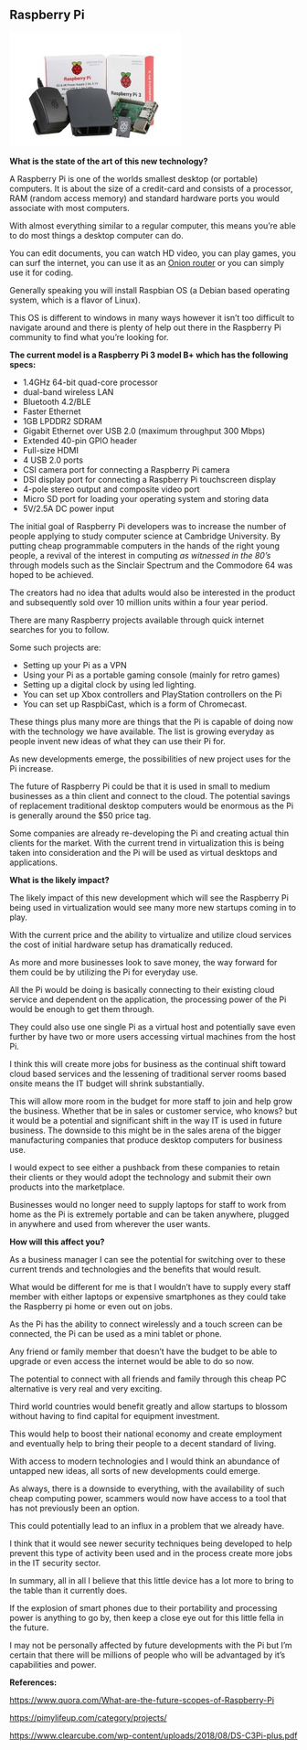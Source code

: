 
## Raspberry Pi

![Image of Raspberry Pi](https://github.com/BrisbaneITCrowd/CPT110-A2/blob/task-5-it-technologies/Desktop-Starter-Kit-300x200.jpg)

**What is the state of the art of this new technology?**

A Raspberry Pi is one of the worlds smallest desktop (or portable) computers. It is about the size of a credit-card and consists of a processor, RAM (random access memory) and standard hardware ports you would associate with most computers.

With almost everything similar to a regular computer, this means you’re able to do most things a desktop computer can do.

You can edit documents, you can watch HD video, you can play games, you can surf the internet, you can use it as an 
[Onion router](https://www.raspberrypi.org/magpi/tor-router/) or you can simply use it for coding.

Generally speaking you will install Raspbian OS (a Debian based operating system, which is a flavor of Linux).

This OS is different to windows in many ways however it isn’t too difficult to navigate around and there is plenty of help out there in the Raspberry Pi community to find what you’re looking for.

**The current model is a Raspberry Pi 3 model B+ which has the following specs:**
* 1.4GHz 64-bit quad-core processor
* dual-band wireless LAN
*	Bluetooth 4.2/BLE
*	Faster Ethernet
*	1GB LPDDR2 SDRAM
*	Gigabit Ethernet over USB 2.0 (maximum throughput 300 Mbps)
*	Extended 40-pin GPIO header
*	Full-size HDMI
*	4 USB 2.0 ports
*	CSI camera port for connecting a Raspberry Pi camera
*	DSI display port for connecting a Raspberry Pi touchscreen display
*	4-pole stereo output and composite video port
*	Micro SD port for loading your operating system and storing data
*	5V/2.5A DC power input

The initial goal of Raspberry Pi developers was to increase the number of people applying to study computer science at Cambridge University. 
By putting cheap programmable computers in the hands of the right young people, a revival of the interest in computing *as witnessed in the 80’s* through models such as the Sinclair Spectrum and the Commodore 64 was hoped to be achieved.

The creators had no idea that adults would also be interested in the product and subsequently sold over 10 million units within a four year period.

There are many Raspberry projects available through quick internet searches for you to follow.

Some such projects are:
* Setting up your Pi as a VPN
* Using your Pi as a portable gaming console (mainly for retro games)
* Setting up a digital clock by using led lighting.
* You can set up Xbox controllers and PlayStation controllers on the Pi
* You can set up RaspbiCast, which is a form of Chromecast.

These things plus many more are things that the Pi is capable of doing now with the technology we have available. The list is growing everyday as people invent new ideas of what they can use their Pi for.


As new developments emerge, the possibilities of new project uses for the Pi increase.

The future of Raspberry Pi could be that it is used in small to medium businesses as a thin client and connect to the cloud. The potential savings of replacement traditional desktop computers would be enormous as the Pi is generally around the $50 price tag.

Some companies are already re-developing the Pi and creating actual thin clients for the market. With the current trend in virtualization this is being taken into consideration and the Pi will be used as virtual desktops and applications.

**What is the likely impact?**

The likely impact of this new development which will see the Raspberry Pi being used in virtualization would see many more new startups coming in to play. 

With the current price and the ability to virtualize and utilize cloud services the cost of initial hardware setup has dramatically reduced.

As more and more businesses look to save money, the way forward for them could be by utilizing the Pi for everyday use. 

All the Pi would be doing is basically connecting to their existing cloud service and dependent on the application, the processing power of the Pi would be enough to get them through. 

They could also use one single Pi as a virtual host and potentially save even further by have two or more users accessing virtual machines from the host Pi.

I think this will create more jobs for business as the continual shift toward cloud based services and the lessening of traditional server rooms based onsite means the IT budget will shrink substantially.

This will allow more room in the budget for more staff to join and help grow the business.
Whether that be in sales or customer service, who knows? but it would be a potential and significant shift in the way IT is used in future business.
The downside to this might be in the sales arena of the bigger manufacturing companies that produce desktop computers for business use.

I would expect to see either a pushback from these companies to retain their clients or they would adopt the technology and  submit their own products into the marketplace.

Businesses would no longer need to supply laptops for staff to work from home as the Pi is extremely portable and can be taken anywhere, plugged in anywhere and used from wherever the user wants.

**How will this affect you?**

As a business manager I can see the potential for switching over to these current trends and technologies and the benefits that would result.

What would be different for me is that I wouldn’t have to supply every staff member with either laptops or expensive smartphones as they could take the Raspberry pi home or even out on jobs.

As the Pi has the ability to connect wirelessly and a touch screen can be connected, the Pi can be used as a mini tablet or phone.

Any friend or family member that doesn’t have the budget to be able to upgrade or even access the internet would be able to do so now.

The potential to connect with all friends and family through this cheap PC alternative is very real and very exciting.

Third world countries would benefit greatly and allow startups to blossom without having to find capital for equipment investment.

This would help to boost their national economy and create employment and eventually help to bring their people to a decent standard of living.

With access to modern technologies and I would think an abundance of untapped new ideas, all sorts of new developments could emerge.

As always, there is a downside to everything, with the availability of such cheap computing power, scammers would now have access to a tool that has not previously been an option.

This could potentially lead to an influx in a problem that we already have.

I think that it would see newer security techniques being developed to help prevent this type of activity been used and in the process create more jobs in the IT security sector.

In summary, all in all I believe that this little device has a lot more to bring to the table than it currently does.

If the explosion of smart phones due to their portability and processing power is anything to go by, then keep a close eye out for this little fella in the future.

I may not be personally affected by future developments with the Pi but I’m certain that there will be millions of people who will be advantaged by it’s capabilities and power.
 

**References:**

https://www.quora.com/What-are-the-future-scopes-of-Raspberry-Pi

https://pimylifeup.com/category/projects/

https://www.clearcube.com/wp-content/uploads/2018/08/DS-C3Pi-plus.pdf


